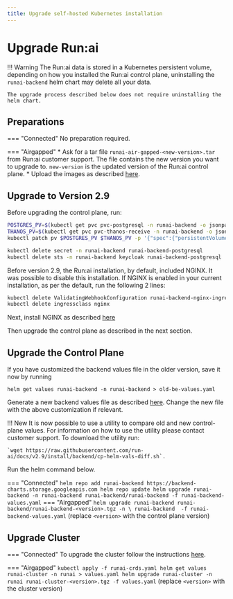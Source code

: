 ```yaml
---
title: Upgrade self-hosted Kubernetes installation
---
```

# Upgrade Run:ai 


!!! Warning
    The Run:ai data is stored in a Kubernetes persistent volume, depending on how you installed the Run:ai control plane, uninstalling the `runai-backend` helm chart may delete all your data. 

    The upgrade process described below does not require uninstalling the helm chart. 
## Preparations

=== "Connected"
    No preparation required.

=== "Airgapped" 
    * Ask for a tar file `runai-air-gapped-<new-version>.tar` from Run:ai customer support. The file contains the new version you want to upgrade to. `new-version` is the updated version of the Run:ai control plane.
    * Upload the images as described [here](backend.md#upload-images-airgapped-only).


## Upgrade to Version 2.9

Before upgrading the control plane, run: 

``` bash
POSTGRES_PV=$(kubectl get pvc pvc-postgresql -n runai-backend -o jsonpath='{.spec.volumeName}')
THANOS_PV=$(kubectl get pvc pvc-thanos-receive -n runai-backend -o jsonpath='{.spec.volumeName}')
kubectl patch pv $POSTGRES_PV $THANOS_PV -p '{"spec":{"persistentVolumeReclaimPolicy":"Retain"}}'

kubectl delete secret -n runai-backend runai-backend-postgresql
kubectl delete sts -n runai-backend keycloak runai-backend-postgresql
```

Before version 2.9, the Run:ai installation, by default, included NGINX. It was possible to disable this installation. If NGINX is enabled in your current installation, as per the default, run the following 2 lines:

``` bash
kubectl delete ValidatingWebhookConfiguration runai-backend-nginx-ingress-admission
kubectl delete ingressclass nginx 
```

Next, install NGINX as described [here](../../cluster-setup/cluster-prerequisites.md#ingress-controller)

Then upgrade the control plane as described in the next section. 

## Upgrade the Control Plane

If you have customized the backend values file in the older version, save it now by running

```
helm get values runai-backend -n runai-backend > old-be-values.yaml
```

Generate a new backend values file as described [here](backend.md#create-a-control-plane-configuration). Change the new file with the above customization if relevant.

!!! New
    It is now possible to use a utility to compare old and new control-plane values.     For information on how to use the utility please contact customer support.  To download the utility run:
    
    `wget https://raw.githubusercontent.com/run-ai/docs/v2.9/install/backend/cp-helm-vals-diff.sh`. 
    
Run the helm command below. 

=== "Connected"
    ```
    helm repo add runai-backend https://backend-charts.storage.googleapis.com
    helm repo update
    helm upgrade runai-backend -n runai-backend runai-backend/runai-backend -f runai-backend-values.yaml
    ```
=== "Airgapped"
    ```
    helm upgrade runai-backend runai-backend/runai-backend-<version>.tgz -n \
        runai-backend  -f runai-backend-values.yaml
    ```
    (replace `<version>` with the control plane version)


## Upgrade Cluster 

=== "Connected"
    To upgrade the cluster follow the instructions [here](../../cluster-setup/cluster-upgrade.md).

=== "Airgapped"
    ```
    kubectl apply -f runai-crds.yaml
    helm get values runai-cluster -n runai > values.yaml
    helm upgrade runai-cluster -n runai runai-cluster-<version>.tgz -f values.yaml
    ```
    (replace `<version>` with the cluster version)
